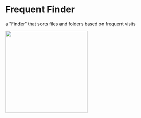 # Frequent Finder
a "Finder" that sorts files and folders based on frequent visits

<img src="https://github.com/hexagons/Frequent-Finder/blob/master/Frequent%20Finder/Resources/Assets.xcassets/AppIcon.appiconset/Frequent%20Finder%20Icon%201024.png?raw=true" width="256"/>
